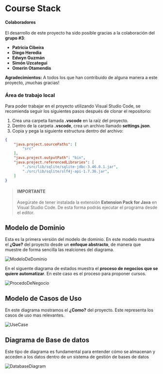 # Course Stack
#### Colaboradores
El desarrollo de este proyecto ha sido posible gracias a la colaboración del **grupo #3**:
- **Patricia Cibeira**
- **Diego Heredia**
- **Edwyn Guzmán**
- **Simón Uzcategui**
- **Omerin Otamendis**

**Agradecimientos:**
A todos los que han contribuido de alguna manera a este proyecto, ¡muchas gracias!

### Área de trabajo local
Para poder trabajar en el proyecto utilizando Visual Studio Code, se recomienda seguir los siguientes pasos después de clonar el repositorio:

1. Crea una carpeta llamada **.vscode** en la raíz del proyecto.
2. Dentro de la carpeta **.vscode**, crea un archivo llamado **settings.json**.
3. Copia y pega la siguiente estructura dentro del archivo:

```json
{
    "java.project.sourcePaths": [
        "src"
    ],
    "java.project.outputPath": "bin",
    "java.project.referencedLibraries": [
        "./src/lib/sqlite/sqlite-jdbc-3.46.0.1.jar",
        "./src/lib/sqlite/slf4j-api-1.7.36.jar",
    ]
}
```


> #### **IMPORTANTE**
> Asegúrate de tener instalada la extensión **Extension Pack for Java** en Visual Studio Code. De esta forma podrás ejecutar el programa desde el editor.

## Modelo de Dominio
Esta es la  primera versión  del modelo de dominio. En este modelo muestra el **¿Que?** del proyecto desde un **enfoque abstracto**, de manera que muestre de forma sencilla las realciones del diagrama.

![ModeloDeDominio](https://www.plantuml.com/plantuml/png/PLBBZjim3BphAuWS2tY1HM-B7jQrSsonA9BSkHAJif55WvBIHTD-LD5Fs1yhP3ilvoODoHaEoUUOK5FkF7mHHrvQQgNZm6BYdaEFYXrybKIVqUvtAZcuHhme9CKGUrGAQPufwaZli-Jr1za4wvXHMOu60218zweqFB4dxzd9yB6YIgTdI8gHtl-Y-MDEB2yglGGAYKQYddJBlXLRe059t4jBBmDkPfMPOiAniA293wFMDWVB4h1Z2cc2Oj9iKrPiiYhRx5670CMac6Z7k3oWpvZuW6FWZNSKB6CSlYuh5j9pqSZMKYDnqh0gGNQAtRN3sZEwQKp5oyJTa-F1uoLpKH_GmufiO2iBm0ZrwbWiJt5qPQ6bNISAn-jXh9lDgA2ylMPiiaO1Hx1yInGYl_yB0t6plDkRHKMRQ1pALhJ3oTMvwKuSUdRexbBEixdNRhdtqc4wMMhQgVFfVW0-_QugvTttcK6pRZPGLJFmSYybThu14oGHI03FOGzFy8tGyoyqpH8-tEITL8keav_XwW1lkNCFzSgCouDJW_NgHkYfLBjiRqeNZmyFZukneAggylsuW6OvRt4gAIrU9j2qvdRBKbK5h5VtevZnRORT6FDCmUNE_mS0 "ModeloDeDominio")

En el siguente diagrama de estados muestra el **proceso de negocios que se quiere automatizar**. En este caso es el proceso para proponer cursos.

![ProcedoDeNegocio](https://www.plantuml.com/plantuml/png/VLBBRjim4BppAnQvwn3x5XXEt5Q708OjE85Flcp8hSrQtYMMbD7sj_e11TeVAoW_Oab1JvHsPsPdXtoA2JKrXneg5KjElj22jcAzcBZt753n00j9z0djVglIiFiijIWaHOu1bJZraQAET8ZQUKT0Xv1-WADerOVaXKrCc0Zku9czzQWGANhXEy08B-td6M65dSyChEzXCh4xyPQcqs5tzD_kUDXj8u39f3slLMANvn2xszAeLrhHriUag71PP4qAyXP9ZsYzCCLsbVNoqY-_1s5I22gXePYmxPVLjN_4ka7h__vYS0GRhh67FPBwhzxYRNop8zQGoBAt0XkM9Bf59or-zdeTNbs4OCDATeS_qPr4gzNLG0nasm4AGTGI9_oMZJY2kh4gPyDpOqx95TFpJO4vdqKnxToNOKa4mb1xtiC3_FbzoSt9e-dSR35zpxHFMuXvpxiTKbOzjZiLEqHuW1TloYfhTxAx_O6kvT7GyinIIEYmOtYKUUlb1qxNIoYQhkYu0ykQpvo8aqHmFWPX_rPJxEYFeT2yQBNwO4GNDroytRjQvLP-pJtVEQhyD8QKsUlo93StPJK_qqVcYTWrX_eV "ProcedoDeNegocio")
## Modelo de Casos de Uso
En este diagrama mostramos el **¿Como?** del proyecto. Este representa los casos de uso mas relevantes.

![UseCase](https://www.plantuml.com/plantuml/png/RP5DRjj038NtSmeYgtQX740mXBYs8NXJ24tgLJRC3ADEFI853XKqA7gWhdk4NApGZrsxxMw6ttipZ-HTDbGRkWIVCsqmaqlqR6026jil1Y4gUOl2BXyZzwZOGO_-Y2tTssiY635oc-X2y56CFg0_jYe3XuqaKJ15pZqgiVsj50sa_whAHgKN9ZOg0JFqvwihrw6B7BCf1b7A4yVBcYlNAMAGcKn7vyvPuMOZWsQ2UqD_lFdk003UxJdwA108CkNuzelVZ-RnB3mhFb4xVQ0JqTDjXZKnAUgKSw1iE8dgPgO7qlWSFIgCACW43xjhAxvW0dlxwJdwML6l7wubNeMbLUpmaSUez9NyuCUqZmolu2NRujpiDilNc690XSX6R997OyozS7nAbESW-wtxCGvewGXMnN2xj5x2QXNPfo5GLRcwWTlgWj0t8mwvgjnXlvrjTLDUEWuxM9tUWckB-xDJA8hJgETrGJ4KnTp5rMQN-lhXF-MwAM5BHjf5HaW8sAiyuJIUyxEJkOINPI7EtH67eKk_0G00 "UseCase")

## Diagrama de Base de datos
Este tipo de diagrama es fundamental para entender cómo se almacenan y acceden a los datos dentro de un sistema de gestión de bases de datos

![DatabaseDiagram](https://www.plantuml.com/plantuml/png/dPJ1Yjj038RlVeh1f_RWGAuvxPBnGcYN3TdTGuwAhHg5yIX8Cw5G-b1zXhvOiUEa6SURGa_6-iNe6_tIF6W02R5rnaA07IXQWaQWpJBUxR4APYryO8y-eFx8Z35NWPLTa0_cq_hBvrvPiWZomcWGyiqGya50yVSlM1ZoeG--qO4jhb6KFLpIVrvAFjOjUT8WKBESooR1bUrF-z_IoLaJ09QhsA8Fh1Ots7IPF61CIYjhqauaFJgHFWtIPlMKOAvUlsvIxYX2LNInJS9l5ABZTqz75AK0Gkbrpp3FA1NuGExwNecR4JN0bPdz_zZBEpUOxE7hNnABdbloK17x1F5bjyT0HzRjK_GrT6syJLgZV2DdSUKRGULjsN-cKhZgy1Abr22n2b7Wt4MGDSkIsmC6z1M1tkH3m8P0BPP7SB47sjeejsJbTsfEPvJ-6G8AWKFTAigHAcBzWCJYaZMCvAMmvsxFm6AvnofsrHvz19UalNkgeTwW7jWhx1nE3Ei6DRe0DUizSo_hKbnydDwei_gowoxMTm5rD6b3mMJ2phlhg4CPThR_kLdMExDrYtnMbY01kh48UEFCe7Ks2xSq6fV9Nl_3h99EuwVf5atrskJpl2ZoUNwrNDde2JFvt1YJ5wumkPdFPZwVj2sRV5tw0l5IONYCiuHWDlCcBwJ8pIXhyEE3CyPgJtR5apsWhsFh_W00 "DatabaseDiagram")